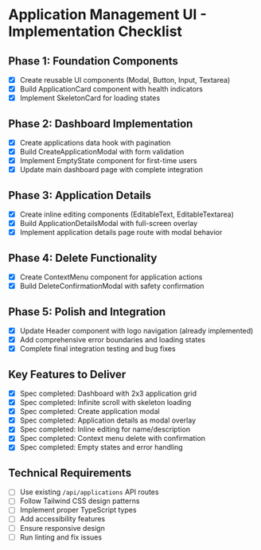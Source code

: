 # Application Management UI - Implementation Checklist

## Phase 1: Foundation Components
- [x] Create reusable UI components (Modal, Button, Input, Textarea)
- [x] Build ApplicationCard component with health indicators
- [x] Implement SkeletonCard for loading states

## Phase 2: Dashboard Implementation  
- [x] Create applications data hook with pagination
- [x] Build CreateApplicationModal with form validation
- [x] Implement EmptyState component for first-time users
- [x] Update main dashboard page with complete integration

## Phase 3: Application Details
- [x] Create inline editing components (EditableText, EditableTextarea)
- [x] Build ApplicationDetailsModal with full-screen overlay
- [x] Implement application details page route with modal behavior

## Phase 4: Delete Functionality
- [x] Create ContextMenu component for application actions
- [x] Build DeleteConfirmationModal with safety confirmation

## Phase 5: Polish and Integration
- [x] Update Header component with logo navigation (already implemented)
- [x] Add comprehensive error boundaries and loading states
- [x] Complete final integration testing and bug fixes

## Key Features to Deliver
- [x] Spec completed: Dashboard with 2x3 application grid
- [x] Spec completed: Infinite scroll with skeleton loading
- [x] Spec completed: Create application modal
- [x] Spec completed: Application details as modal overlay
- [x] Spec completed: Inline editing for name/description
- [x] Spec completed: Context menu delete with confirmation
- [x] Spec completed: Empty states and error handling

## Technical Requirements
- [ ] Use existing `/api/applications` API routes
- [ ] Follow Tailwind CSS design patterns
- [ ] Implement proper TypeScript types
- [ ] Add accessibility features
- [ ] Ensure responsive design
- [ ] Run linting and fix issues